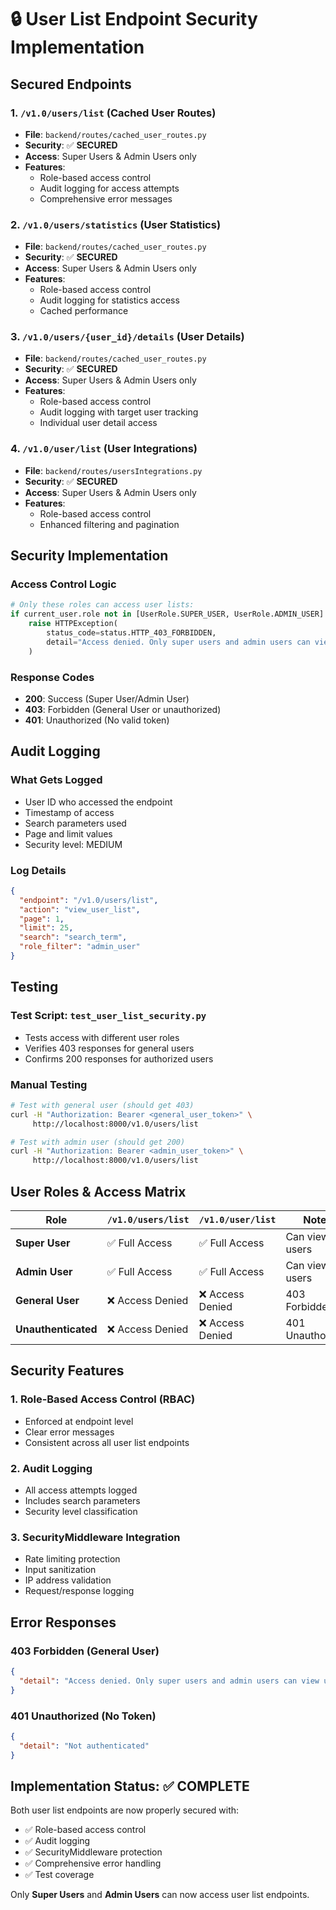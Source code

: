 # 🔒 User List Endpoint Security Implementation

## Secured Endpoints

### 1. `/v1.0/users/list` (Cached User Routes)

- **File**: `backend/routes/cached_user_routes.py`
- **Security**: ✅ **SECURED**
- **Access**: Super Users & Admin Users only
- **Features**:
  - Role-based access control
  - Audit logging for access attempts
  - Comprehensive error messages

### 2. `/v1.0/users/statistics` (User Statistics)

- **File**: `backend/routes/cached_user_routes.py`
- **Security**: ✅ **SECURED**
- **Access**: Super Users & Admin Users only
- **Features**:
  - Role-based access control
  - Audit logging for statistics access
  - Cached performance

### 3. `/v1.0/users/{user_id}/details` (User Details)

- **File**: `backend/routes/cached_user_routes.py`
- **Security**: ✅ **SECURED**
- **Access**: Super Users & Admin Users only
- **Features**:
  - Role-based access control
  - Audit logging with target user tracking
  - Individual user detail access

### 4. `/v1.0/user/list` (User Integrations)

- **File**: `backend/routes/usersIntegrations.py`
- **Security**: ✅ **SECURED**
- **Access**: Super Users & Admin Users only
- **Features**:
  - Role-based access control
  - Enhanced filtering and pagination

## Security Implementation

### Access Control Logic

```python
# Only these roles can access user lists:
if current_user.role not in [UserRole.SUPER_USER, UserRole.ADMIN_USER]:
    raise HTTPException(
        status_code=status.HTTP_403_FORBIDDEN,
        detail="Access denied. Only super users and admin users can view user list."
    )
```

### Response Codes

- **200**: Success (Super User/Admin User)
- **403**: Forbidden (General User or unauthorized)
- **401**: Unauthorized (No valid token)

## Audit Logging

### What Gets Logged

- User ID who accessed the endpoint
- Timestamp of access
- Search parameters used
- Page and limit values
- Security level: MEDIUM

### Log Details

```json
{
  "endpoint": "/v1.0/users/list",
  "action": "view_user_list",
  "page": 1,
  "limit": 25,
  "search": "search_term",
  "role_filter": "admin_user"
}
```

## Testing

### Test Script: `test_user_list_security.py`

- Tests access with different user roles
- Verifies 403 responses for general users
- Confirms 200 responses for authorized users

### Manual Testing

```bash
# Test with general user (should get 403)
curl -H "Authorization: Bearer <general_user_token>" \
     http://localhost:8000/v1.0/users/list

# Test with admin user (should get 200)
curl -H "Authorization: Bearer <admin_user_token>" \
     http://localhost:8000/v1.0/users/list
```

## User Roles & Access Matrix

| Role                | `/v1.0/users/list` | `/v1.0/user/list` | Notes              |
| ------------------- | ------------------ | ----------------- | ------------------ |
| **Super User**      | ✅ Full Access     | ✅ Full Access    | Can view all users |
| **Admin User**      | ✅ Full Access     | ✅ Full Access    | Can view all users |
| **General User**    | ❌ Access Denied   | ❌ Access Denied  | 403 Forbidden      |
| **Unauthenticated** | ❌ Access Denied   | ❌ Access Denied  | 401 Unauthorized   |

## Security Features

### 1. **Role-Based Access Control (RBAC)**

- Enforced at endpoint level
- Clear error messages
- Consistent across all user list endpoints

### 2. **Audit Logging**

- All access attempts logged
- Includes search parameters
- Security level classification

### 3. **SecurityMiddleware Integration**

- Rate limiting protection
- Input sanitization
- IP address validation
- Request/response logging

## Error Responses

### 403 Forbidden (General User)

```json
{
  "detail": "Access denied. Only super users and admin users can view user list."
}
```

### 401 Unauthorized (No Token)

```json
{
  "detail": "Not authenticated"
}
```

## Implementation Status: ✅ COMPLETE

Both user list endpoints are now properly secured with:

- ✅ Role-based access control
- ✅ Audit logging
- ✅ SecurityMiddleware protection
- ✅ Comprehensive error handling
- ✅ Test coverage

Only **Super Users** and **Admin Users** can now access user list endpoints.
